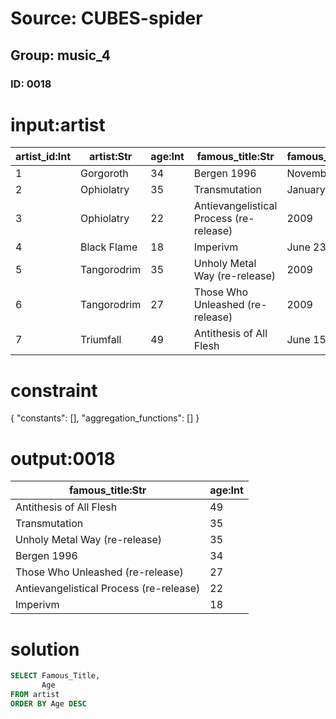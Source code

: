 # Source: CUBES-spider
## Group: music_4
### ID: 0018

# input:artist

| artist_id:Int | artist:Str | age:Int | famous_title:Str | famous_release_date:Str |
|---|---|---|---|---|
| 1 | Gorgoroth | 34 | Bergen 1996 | November 2007 |
| 2 | Ophiolatry | 35 | Transmutation | January 21, 2008 |
| 3 | Ophiolatry | 22 | Antievangelistical Process (re-release) | 2009 |
| 4 | Black Flame | 18 | Imperivm | June 23, 2008 |
| 5 | Tangorodrim | 35 | Unholy Metal Way (re-release) | 2009 |
| 6 | Tangorodrim | 27 | Those Who Unleashed (re-release) | 2009 |
| 7 | Triumfall | 49 | Antithesis of All Flesh | June 15, 2009 |

# constraint

{
  "constants": [],
  "aggregation_functions": []
}

# output:0018

| famous_title:Str | age:Int |
|---|---|
| Antithesis of All Flesh | 49 |
| Transmutation | 35 |
| Unholy Metal Way (re-release) | 35 |
| Bergen 1996 | 34 |
| Those Who Unleashed (re-release) | 27 |
| Antievangelistical Process (re-release) | 22 |
| Imperivm | 18 |

# solution

```sql
SELECT Famous_Title,
       Age
FROM artist
ORDER BY Age DESC
```
